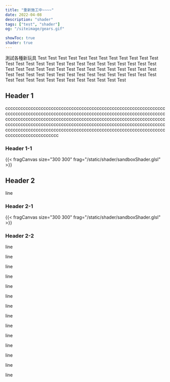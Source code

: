 ```yaml
---
title: "重新施工中~~~~"
date: 2022-04-08
description: "shader"
tags: ["test", "shader"]
og: "/siteimage/gears.gif"

showToc: true
shader: true
---
```


測試各種新玩具 Test Test Test Test Test Test Test Test Test Test Test Test Test Test Test Test Test Test Test Test Test Test Test Test Test Test Test Test Test Test Test Test Test Test Test Test Test Test Test Test Test Test Test Test Test Test Test Test Test Test Test Test Test Test Test Test Test Test Test Test Test Test Test Test Test Test Test Test Test

<!--more-->

## Header 1

cccccccccccccccccccccccccccccccccccccccccccccccccccccccccccccccccccccccccccccccccccccccccccccccccccccccccccccccccccccccccccccccccccccccccccccccccccccccccccccccccccccccccccccccccccccccccccccccccccccccccccccccccccccccccccccccccccccccccccccccccccccccccccccccccccccccccccccccccccccccccccccccccccccccccccccccccccccccccccccccccccccccccccccccc

### Header 1-1

{{< fragCanvas size="300 300" frag="/static/shader/sandboxShader.glsl" >}}

## Header 2

line

### Header 2-1

{{< fragCanvas  size="300 300" frag="/static/shader/sandboxShader.glsl" >}}

### Header 2-2

line

line

line

line

line

line

line

line

line

line

line

line

line

line
